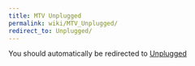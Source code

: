 ```yaml
---
title: MTV Unplugged
permalink: wiki/MTV_Unplugged/
redirect_to: Unplugged/
---
```


You should automatically be redirected to [Unplugged](Unplugged/)
